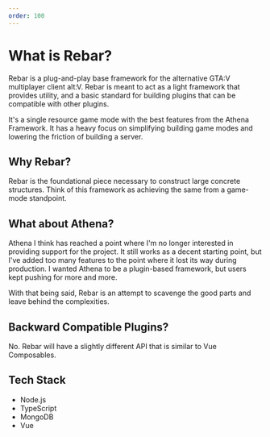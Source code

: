```yaml
---
order: 100
---
```


# What is Rebar?

Rebar is a plug-and-play base framework for the alternative GTA:V multiplayer client alt:V. Rebar is meant to act as a light framework that provides utility, and a basic standard for building plugins that can be compatible with other plugins.

It's a single resource game mode with the best features from the Athena Framework. It has a heavy focus on simplifying building game modes and lowering the friction of building a server.

## Why Rebar?

Rebar is the foundational piece necessary to construct large concrete structures. Think of this framework as achieving the same from a game-mode standpoint.

## What about Athena?

Athena I think has reached a point where I'm no longer interested in providing support for the project. It still works as a decent starting point, but I've added too many features to the point where it lost its way during production. I wanted Athena to be a plugin-based framework, but users kept pushing for more and more.

With that being said, Rebar is an attempt to scavenge the good parts and leave behind the complexities.

## Backward Compatible Plugins?

No. Rebar will have a slightly different API that is similar to Vue Composables.

## Tech Stack

-   Node.js
-   TypeScript
-   MongoDB
-   Vue
